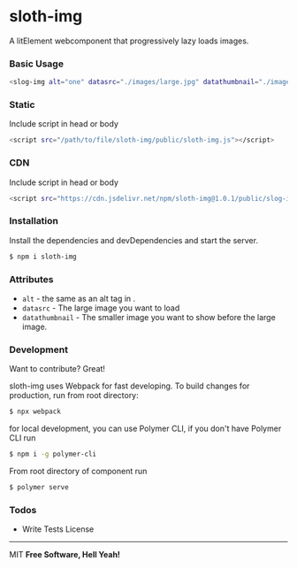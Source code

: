 # sloth-img

A litElement webcomponent that progressively lazy loads images.

### Basic Usage
```sh
<slog-img alt="one" datasrc="./images/large.jpg" datathumbnail="./images/small.jpg"/></slog-img>
```
### Static
Include script in head or body
```sh
<script src="/path/to/file/sloth-img/public/sloth-img.js"></script>
```
### CDN
Include script in head or body
```sh
<script src="https://cdn.jsdelivr.net/npm/sloth-img@1.0.1/public/slog-img.js"></script>
```
### Installation
Install the dependencies and devDependencies and start the server.

```sh
$ npm i sloth-img
```

### Attributes
- `alt` - the same as an alt tag in <img>.
- `datasrc` - The large image you want to load
- `datathumbnail` - The smaller image you want to show before the large image. 

### Development
Want to contribute? Great!

sloth-img uses Webpack for fast developing.
To build changes for production, run from root directory:
```sh
$ npx webpack
```

for local development, you can use Polymer CLI, if you don't have Polymer CLI run
```sh
$ npm i -g polymer-cli
```
From root directory of component run 
```sh
$ polymer serve
```

### Todos

 - Write Tests
License
----

MIT
**Free Software, Hell Yeah!**
